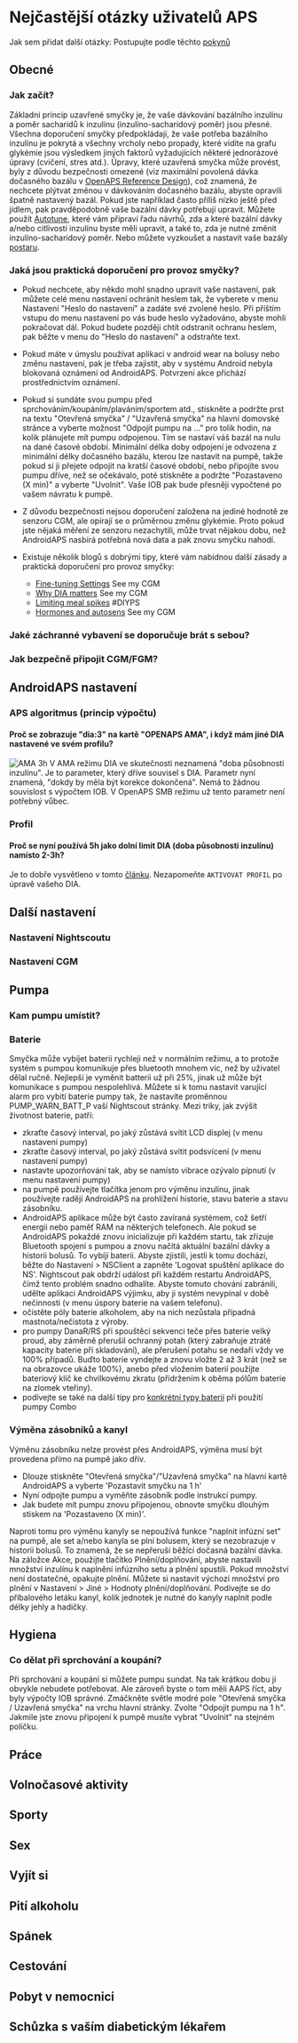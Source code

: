 # Nejčastější otázky uživatelů APS

Jak sem přidat další otázky: Postupujte podle těchto [pokynů](../make-a-PR.html)

## Obecné

### Jak začít?

Základní princip uzavřené smyčky je, že vaše dávkování bazálního inzulínu a poměr sacharidů k inzulínu (inzulíno-sacharidový poměr) jsou přesné. Všechna doporučení smyčky předpokládají, že vaše potřeba bazálního inzulínu je pokrytá a všechny vrcholy nebo propady, které vidíte na grafu glykémie jsou výsledkem jiných faktorů vyžadujících některé jednorázové úpravy (cvičení, stres atd.). Úpravy, které uzavřená smyčka může provést, byly z důvodu bezpečnosti omezené (viz maximální povolená dávka dočasného bazálu v [OpenAPS Reference Design](https://openaps.org/reference-design/)), což znamená, že nechcete plýtvat změnou v dávkováním dočasného bazálu, abyste opravili špatně nastavený bazál. Pokud jste například často příliš nízko ještě před jídlem, pak pravděpodobně vaše bazální dávky potřebují upravit. Můžete použít [Autotune](http://openaps.readthedocs.io/en/latest/docs/Customize-Iterate/autotune.html#phase-c-running-autotune-for-suggested-adjustments-without-an-openaps-rig), které vám připraví řadu návrhů, zda a které bazální dávky a/nebo citlivosti inzulínu byste měli upravit, a také to, zda je nutné změnit inzulíno-sacharidový poměr. Nebo můžete vyzkoušet a nastavit vaše bazály [postaru](http://integrateddiabetes.com/basal-testing/).

### Jaká jsou praktická doporučení pro provoz smyčky?

* Pokud nechcete, aby někdo mohl snadno upravit vaše nastavení, pak můžete celé menu nastavení ochránit heslem tak, že vyberete v menu Nastavení "Heslo do nastavení" a zadáte své zvolené heslo. Při příštím vstupu do menu nastavení po vás bude heslo vyžadováno, abyste mohli pokračovat dál. Pokud budete později chtít odstranit ochranu heslem, pak běžte v menu do "Heslo do nastavení" a odstraňte text.

* Pokud máte v úmyslu používat aplikaci v android wear na bolusy nebo změnu nastavení, pak je třeba zajistit, aby v systému Android nebyla blokovaná oznámení od AndroidAPS. Potvrzení akce přichází prostřednictvím oznámení.

* Pokud si sundáte svou pumpu před sprchováním/koupáním/plaváním/sportem atd., stiskněte a podržte prst na textu "Otevřená smyčka" / "Uzavřená smyčka" na hlavní domovské stránce a vyberte možnost "Odpojit pumpu na ..." pro tolik hodin, na kolik plánujete mít pumpu odpojenou. Tím se nastaví váš bazál na nulu na dané časové období. Minimální délka doby odpojení je odvozena z minimální délky dočasného bazálu, kterou lze nastavit na pumpě, takže pokud si ji přejete odpojit na kratší časové období, nebo připojíte svou pumpu dříve, než se očekávalo, poté stiskněte a podržte "Pozastaveno (X min)" a vyberte "Uvolnit". Vaše IOB pak bude přesněji vypočtené po vašem návratu k pumpě.

* Z důvodu bezpečnosti nejsou doporučení založena na jediné hodnotě ze senzoru CGM, ale opírají se o průměrnou změnu glykémie. Proto pokud jste nějaká měření ze senzoru nezachytili, může trvat nějakou dobu, než AndroidAPS nasbírá potřebná nová data a pak znovu smyčku nahodí.

* Existuje několik blogů s dobrými tipy, které vám nabídnou další zásady a praktická doporučení pro provoz smyčky:
  
  * [Fine-tuning Settings](http://seemycgm.com/2017/10/29/fine-tuning-settings/) See my CGM
  * [Why DIA matters](http://seemycgm.com/2017/08/09/why-dia-matters/) See my CGM
  * [Limiting meal spikes](https://diyps.org/2016/07/11/picture-this-how-to-do-eating-soon-mode/) #DIYPS
  * [Hormones and autosens](http://seemycgm.com/2017/06/06/hormones-2/) See my CGM

### Jaké záchranné vybavení se doporučuje brát s sebou?

### Jak bezpečně připojit CGM/FGM?

## AndroidAPS nastavení

### APS algoritmus (princip výpočtu)

#### Proč se zobrazuje "dia:3" na kartě "OPENAPS AMA", i když mám jiné DIA nastavené ve svém profilu?

![AMA 3h](../../images/Screenshot_AMA3h.png) V AMA režimu DIA ve skutečnosti neznamená "doba působnosti inzulínu". Je to parameter, který dříve souvisel s DIA. Parametr nyní znamená, "dokdy by měla být korekce dokončená". Nemá to žádnou souvislost s výpočtem IOB. V OpenAPS SMB režimu už tento parametr není potřebný vůbec.

### Profil

#### Proč se nyní používá 5h jako dolní limit DIA (doba působnosti inzulínu) namísto 2-3h?

Je to dobře vysvětleno v tomto [článku](/www.diabettech.com/insulin/why-we-are-regularly-wrong-in-the-duration-of-insulin-action-dia-times-we-use-and-why-it-matters/). Nezapomeňte `AKTIVOVAT PROFIL` po úpravě vašeho DIA.

## Další nastavení

### Nastavení Nightscoutu

### Nastavení CGM

## Pumpa

### Kam pumpu umístit?

### Baterie

Smyčka může vybíjet baterii rychleji než v normálním režimu, a to protože systém s pumpou komunikuje přes bluetooth mnohem víc, než by uživatel dělal ručně. Nejlepší je vyměnit batterii už při 25%, jinak už může být komunikace s pumpou nespolehlivá. Můžete si k tomu nastavit varující alarm pro vybití baterie pumpy tak, že nastavíte proměnnou PUMP_WARN_BATT_P vaší Nightscout stránky. Mezi triky, jak zvýšit životnost baterie, patří:

* zkraťte časový interval, po jaký zůstává svítit LCD displej (v menu nastavení pumpy)
* zkraťte časový interval, po jaký zůstává svítit podsvícení (v menu nastavení pumpy)
* nastavte upozorňování tak, aby se namísto vibrace ozývalo pípnutí (v menu nastavení pumpy)
* na pumpě používejte tlačítka jenom pro výměnu inzulínu, jinak používejte raději AndroidAPS na prohlížení historie, stavu baterie a stavu zásobníku.
* AndroidAPS aplikace může být často zavíraná systémem, což šetří energii nebo paměť RAM na některých telefonech. Ale pokud se AndroidAPS pokaždé znovu inicializuje při každém startu, tak zřizuje Bluetooth spojení s pumpou a znovu načítá aktuální bazální dávky a historii bolusů. To vybíjí baterii. Abyste zjistili, jestli k tomu dochází, běžte do Nastavení > NSClient a zapněte 'Logovat spuštění aplikace do NS'. Nightscout pak obdrží událost při každém restartu AndroidAPS, čímž tento problém snadno odhalíte. Abyste tomuto chování zabránili, udělte aplikaci AndroidAPS výjimku, aby ji systém nevypínal v době nečinnosti (v menu úspory baterie na vašem telefonu).
* očistěte póly baterie alkoholem, aby na nich nezůstala případná mastnota/nečistota z výroby.
* pro pumpy DanaR/RS při spouštěcí sekvenci teče přes baterie velký proud, aby záměrně přerušil ochranný potah (který zabraňuje ztrátě kapacity baterie při skladování), ale přerušení potahu se nedaří vždy ve 100% případů. Buďto baterie vyndejte a znovu vložte 2 až 3 krát (než se na obrazovce ukáže 100%), anebo před vložením baterií použijte bateriový klíč ke chvilkovému zkratu (přidržením k oběma pólům baterie na zlomek vteřiny).
* podívejte se také na další tipy pro [konkrétní typy baterií](../Usage/Accu-Chek-Combo-Tips-for-Basic-usage.html#battery-type-and-causes-of-short-battery-life) při použití pumpy Combo

### Výměna zásobníků a kanyl

Výměnu zásobníku nelze provést přes AndroidAPS, výměna musí být provedena přímo na pumpě jako dřív.

* Dlouze stiskněte "Otevřená smyčka"/"Uzavřená smyčka" na hlavní kartě AndroidAPS a vyberte 'Pozastavit smyčku na 1 h'
* Nyní odpojte pumpu a vyměňte zásobník podle instrukcí pumpy.
* Jak budete mít pumpu znovu připojenou, obnovte smyčku dlouhým stiskem na 'Pozastaveno (X min)'.

Naproti tomu pro výměnu kanyly se nepoužívá funkce "naplnit infúzní set" na pumpě, ale set a/nebo kanyla se plní bolusem, který se nezobrazuje v historii bolusů. To znamená, že se nepřeruší běžící dočasná bazální dávka. Na záložce Akce, použijte tlačítko Plnění/doplňování, abyste nastavili množství inzulínu k naplnění infúzního setu a plnění spustili. Pokud množství není dostatečné, opakujte plnění. Můžete si nastavit výchozí množství pro plnění v Nastavení > Jiné > Hodnoty plnění/doplňování. Podívejte se do příbalového letáku kanyl, kolik jednotek je nutné do kanyly naplnit podle délky jehly a hadičky.

## Hygiena

### Co dělat při sprchování a koupání?

Při sprchování a koupání si můžete pumpu sundat. Na tak krátkou dobu ji obvykle nebudete potřebovat. Ale zároveň byste o tom měli AAPS říct, aby byly výpočty IOB správné. Zmáčkněte světle modré pole "Otevřená smyčka / Uzavřená smyčka" na vrchu hlavní stránky. Zvolte "Odpojit pumpu na 1 h". Jakmile jste znovu připojení k pumpě musíte vybrat "Uvolnit" na stejném políčku.

## Práce

## Volnočasové aktivity

## Sporty

## Sex

## Vyjít si

## Pití alkoholu

## Spánek

## Cestování

## Pobyt v nemocnici

## Schůzka s vaším diabetickým lékařem